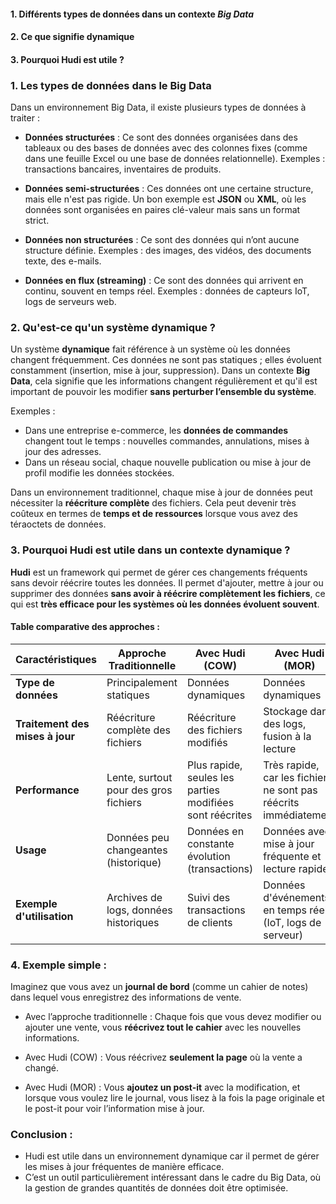 #### 1. Différents types de données dans un contexte *Big Data* 
#### 2. Ce que signifie **dynamique**
#### 3. Pourquoi **Hudi** est utile ?


### 1. **Les types de données dans le Big Data**
Dans un environnement Big Data, il existe plusieurs types de données à traiter :

- **Données structurées** : Ce sont des données organisées dans des tableaux ou des bases de données avec des colonnes fixes (comme dans une feuille Excel ou une base de données relationnelle). Exemples : transactions bancaires, inventaires de produits.
  
- **Données semi-structurées** : Ces données ont une certaine structure, mais elle n'est pas rigide. Un bon exemple est **JSON** ou **XML**, où les données sont organisées en paires clé-valeur mais sans un format strict.
  
- **Données non structurées** : Ce sont des données qui n’ont aucune structure définie. Exemples : des images, des vidéos, des documents texte, des e-mails.

- **Données en flux (streaming)** : Ce sont des données qui arrivent en continu, souvent en temps réel. Exemples : données de capteurs IoT, logs de serveurs web.

### 2. **Qu'est-ce qu'un système dynamique ?**
Un système **dynamique** fait référence à un système où les données changent fréquemment. Ces données ne sont pas statiques ; elles évoluent constamment (insertion, mise à jour, suppression). Dans un contexte **Big Data**, cela signifie que les informations changent régulièrement et qu'il est important de pouvoir les modifier **sans perturber l’ensemble du système**.

Exemples :
- Dans une entreprise e-commerce, les **données de commandes** changent tout le temps : nouvelles commandes, annulations, mises à jour des adresses.
- Dans un réseau social, chaque nouvelle publication ou mise à jour de profil modifie les données stockées.

Dans un environnement traditionnel, chaque mise à jour de données peut nécessiter la **réécriture complète** des fichiers. Cela peut devenir très coûteux en termes de **temps et de ressources** lorsque vous avez des téraoctets de données. 

### 3. **Pourquoi Hudi est utile dans un contexte dynamique ?**
**Hudi** est un framework qui permet de gérer ces changements fréquents sans devoir réécrire toutes les données. Il permet d'ajouter, mettre à jour ou supprimer des données **sans avoir à réécrire complètement les fichiers**, ce qui est **très efficace pour les systèmes où les données évoluent souvent**.

#### Table comparative des approches :

| Caractéristiques               | Approche Traditionnelle                 | Avec Hudi (COW)                     | Avec Hudi (MOR)                      |
|---------------------------------|-----------------------------------------|-------------------------------------|--------------------------------------|
| **Type de données**             | Principalement statiques                | Données dynamiques                  | Données dynamiques                   |
| **Traitement des mises à jour** | Réécriture complète des fichiers        | Réécriture des fichiers modifiés    | Stockage dans des logs, fusion à la lecture |
| **Performance**                 | Lente, surtout pour des gros fichiers   | Plus rapide, seules les parties modifiées sont réécrites | Très rapide, car les fichiers ne sont pas réécrits immédiatement |
| **Usage**                       | Données peu changeantes (historique)    | Données en constante évolution (transactions) | Données avec mise à jour fréquente et lecture rapide |
| **Exemple d'utilisation**       | Archives de logs, données historiques   | Suivi des transactions de clients   | Données d'événements en temps réel (IoT, logs de serveur) |

### 4. **Exemple simple :**
Imaginez que vous avez un **journal de bord** (comme un cahier de notes) dans lequel vous enregistrez des informations de vente. 

- Avec l’approche traditionnelle : Chaque fois que vous devez modifier ou ajouter une vente, vous **réécrivez tout le cahier** avec les nouvelles informations.
  
- Avec Hudi (COW) : Vous réécrivez **seulement la page** où la vente a changé.
  
- Avec Hudi (MOR) : Vous **ajoutez un post-it** avec la modification, et lorsque vous voulez lire le journal, vous lisez à la fois la page originale et le post-it pour voir l’information mise à jour.

### Conclusion :
- Hudi est utile dans un environnement dynamique car il permet de gérer les mises à jour fréquentes de manière efficace.
- C’est un outil particulièrement intéressant dans le cadre du Big Data, où la gestion de grandes quantités de données doit être optimisée.

